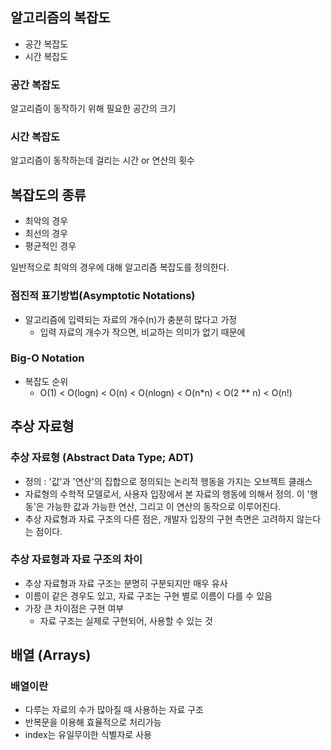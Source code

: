 ## 알고리즘의 복잡도

- 공간 복잡도
- 시간 복잡도

### 공간 복잡도

알고리즘이 동작하기 위해 필요한 공간의 크기

### 시간 복잡도

알고리즘이 동작하는데 걸리는 시간 or 연산의 횟수

## 복잡도의 종류

- 최악의 경우
- 최선의 경우
- 평균적인 경우

일반적으로 최악의 경우에 대해 알고리즘 복잡도를 정의한다.

### 점진적 표기방법(Asymptotic Notations)

- 알고리즘에 입력되는 자료의 개수(n)가 충분히 많다고 가정
    - 입력 자료의 개수가 작으면, 비교하는 의미가 없기 때문에

### Big-O Notation

- 복잡도 순위
    - O(1) < O(logn) < O(n) < O(nlogn) < O(n*n) < O(2 ** n) < O(n!)

## 추상 자료형

### 추상 자료형 (Abstract Data Type; ADT)

- 정의 : '값'과 '연산'의 집합으로 정의되는 논리적 행동을 가지는 오브젝트 클래스
- 자료형의 수학적 모델로서, 사용자 입장에서 본 자료의 행동에 의해서 정의. 이 '행동'은 가능한 값과 가능한 연산, 그리고 이 연산의 동작으로 이루어진다.
- 추상 자료형과 자료 구조의 다른 점은, 개발자 입장의 구현 측면은 고려하지 않는다는 점이다.

### 추상 자료형과 자료 구조의 차이

- 추상 자료형과 자료 구조는 분명히 구분되지만 매우 유사
- 이름이 같은 경우도 있고, 자료 구조는 구현 별로 이름이 다를 수 있음
- 가장 큰 차이점은 구현 여부
    - 자료 구조는 실제로 구현되어, 사용할 수 있는 것

## 배열 (Arrays)

### 배열이란

- 다루는 자료의 수가 많아질 때 사용하는 자료 구조
- 반복문을 이용해 효율적으로 처리가능
- index는 유일무이한 식별자로 사용